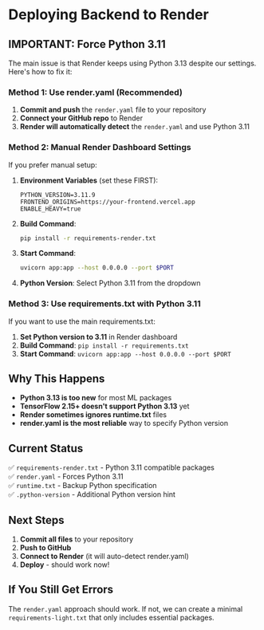 # Deploying Backend to Render

## IMPORTANT: Force Python 3.11

The main issue is that Render keeps using Python 3.13 despite our settings. Here's how to fix it:

### Method 1: Use render.yaml (Recommended)
1. **Commit and push** the `render.yaml` file to your repository
2. **Connect your GitHub repo** to Render
3. **Render will automatically detect** the `render.yaml` and use Python 3.11

### Method 2: Manual Render Dashboard Settings
If you prefer manual setup:

1. **Environment Variables** (set these FIRST):
   ```
   PYTHON_VERSION=3.11.9
   FRONTEND_ORIGINS=https://your-frontend.vercel.app
   ENABLE_HEAVY=true
   ```

2. **Build Command**:
   ```bash
   pip install -r requirements-render.txt
   ```

3. **Start Command**:
   ```bash
   uvicorn app:app --host 0.0.0.0 --port $PORT
   ```

4. **Python Version**: Select Python 3.11 from the dropdown

### Method 3: Use requirements.txt with Python 3.11
If you want to use the main requirements.txt:

1. **Set Python version to 3.11** in Render dashboard
2. **Build Command**: `pip install -r requirements.txt`
3. **Start Command**: `uvicorn app:app --host 0.0.0.0 --port $PORT`

## Why This Happens
- **Python 3.13 is too new** for most ML packages
- **TensorFlow 2.15+ doesn't support Python 3.13** yet
- **Render sometimes ignores runtime.txt** files
- **render.yaml is the most reliable** way to specify Python version

## Current Status
✅ `requirements-render.txt` - Python 3.11 compatible packages  
✅ `render.yaml` - Forces Python 3.11  
✅ `runtime.txt` - Backup Python specification  
✅ `.python-version` - Additional Python version hint  

## Next Steps
1. **Commit all files** to your repository
2. **Push to GitHub**
3. **Connect to Render** (it will auto-detect render.yaml)
4. **Deploy** - should work now!

## If You Still Get Errors
The `render.yaml` approach should work. If not, we can create a minimal `requirements-light.txt` that only includes essential packages.
